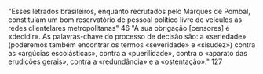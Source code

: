 "Esses letrados brasileiros, enquanto recrutados pelo Marquês de Pombal, constituíam um bom reservatório de pessoal político livre de veículos às redes clientelares metropolitanas" 46
"A sua obrigação [censores] é «decidir». As palavras-chave do processo de decisão são: a «seriedade» (poderemos também encontrar os termos «severidade» e «sisudez») contra as «argúcias escolásticas», contra a «puerilidade», contra o «aparato das erudições gerais», contra a «redundância» e a «ostentação»." 127

